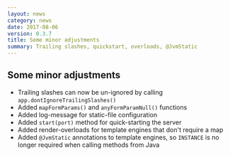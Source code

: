 ```yaml
---
layout: news
category: news
date: 2017-08-06
version: 0.3.7
title: Some minor adjustments
summary: Trailing slashes, quickstart, overloads, @JvmStatic
---
```


## Some minor adjustments

* Trailing slashes can now be un-ignored by calling `app.dontIgnoreTrailingSlashes()`
* Added `mapFormParams()` and `anyFormParamNull()` functions
* Added log-message for static-file configuration
* Added `start(port)` method for quick-starting the server
* Added render-overloads for template engines that don't require a map
* Added `@JvmStatic` annotations to template engines, so `INSTANCE` is no longer required when calling methods from Java
